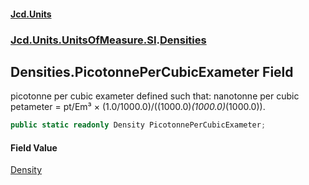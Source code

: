 #### [Jcd.Units](index.md 'index')
### [Jcd.Units.UnitsOfMeasure.SI](Jcd.Units.UnitsOfMeasure.SI.md 'Jcd.Units.UnitsOfMeasure.SI').[Densities](Densities.md 'Jcd.Units.UnitsOfMeasure.SI.Densities')

## Densities.PicotonnePerCubicExameter Field

picotonne per cubic exameter defined such that: nanotonne per cubic petameter = pt/Em³ × (1.0/1000.0)/((1000.0)*(1000.0)*(1000.0)).

```csharp
public static readonly Density PicotonnePerCubicExameter;
```

#### Field Value
[Density](Density.md 'Jcd.Units.UnitTypes.Density')